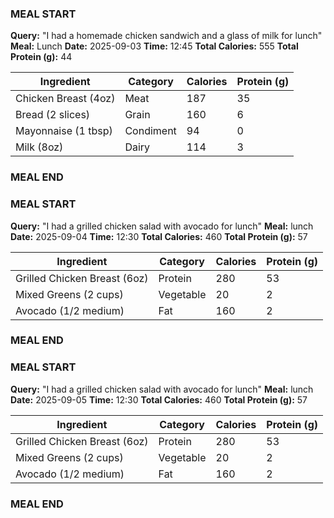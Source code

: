 ### MEAL START
**Query:** "I had a homemade chicken sandwich and a glass of milk for lunch"
**Meal:** Lunch
**Date:** 2025-09-03
**Time:** 12:45
**Total Calories:** 555
**Total Protein (g):** 44

| Ingredient         | Category | Calories | Protein (g) |
|--------------------|----------|----------|-------------|
| Chicken Breast (4oz) | Meat     | 187      | 35          |
| Bread (2 slices)   | Grain    | 160      | 6           |
| Mayonnaise (1 tbsp)  | Condiment| 94       | 0           |
| Milk (8oz)         | Dairy    | 114      | 3           |
### MEAL END

### MEAL START
**Query:** "I had a grilled chicken salad with avocado for lunch"
**Meal:** lunch
**Date:** 2025-09-04
**Time:** 12:30
**Total Calories:** 460
**Total Protein (g):** 57

| Ingredient         | Category | Calories | Protein (g) |
|--------------------|----------|----------|-------------|
| Grilled Chicken Breast (6oz) | Protein  | 280      | 53          |
| Mixed Greens (2 cups) | Vegetable | 20       | 2           |
| Avocado (1/2 medium) | Fat      | 160      | 2           |
### MEAL END


### MEAL START
**Query:** "I had a grilled chicken salad with avocado for lunch"
**Meal:** lunch
**Date:** 2025-09-05
**Time:** 12:30
**Total Calories:** 460
**Total Protein (g):** 57

| Ingredient         | Category | Calories | Protein (g) |
|--------------------|----------|----------|-------------|
| Grilled Chicken Breast (6oz) | Protein  | 280      | 53          |
| Mixed Greens (2 cups) | Vegetable | 20       | 2           |
| Avocado (1/2 medium) | Fat      | 160      | 2           |
### MEAL END

